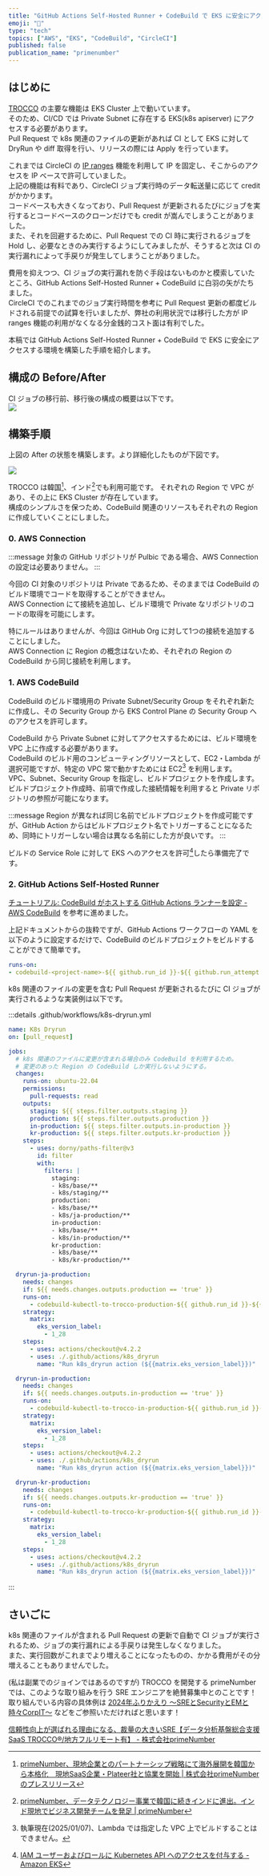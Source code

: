 ```yaml
---
title: "GitHub Actions Self-Hosted Runner + CodeBuild で EKS に安全にアクセス"
emoji: "🍣"
type: "tech"
topics: ["AWS", "EKS", "CodeBuild", "CircleCI"]
published: false
publication_name: "primenumber"
---
```


## はじめに

[TROCCO](https://primenumber.com/trocco) の主要な機能は EKS Cluster 上で動いています。  
そのため、CI/CD では Private Subnet に存在する EKS(k8s apiserver) にアクセスする必要があります。  
Pull Request で k8s 関連のファイルの更新があれば CI として EKS に対して DryRun や diff 取得を行い、リリースの際には Apply を行っています。

これまでは CircleCI の [IP ranges](https://circleci.com/docs/ip-ranges/) 機能を利用して IP を固定し、そこからのアクセスを IP ベースで許可していました。  
上記の機能は有料であり、CircleCI ジョブ実行時のデータ転送量に応じて credit がかかります。  
コードベースも大きくなっており、Pull Request が更新されるたびにジョブを実行するとコードベースのクローンだけでも credit が嵩んでしまうことがありました。  
また、それを回避するために、Pull Request での CI 時に実行されるジョブを Hold し、必要なときのみ実行するようにしてみましたが、そうすると次は CI の実行漏れによって手戻りが発生してしまうことがありました。

費用を抑えつつ、CI ジョブの実行漏れを防ぐ手段はないものかと模索していたところ、GitHub Actions Self-Hosted Runner + CodeBuild に白羽の矢がたちました。  
CircleCI でのこれまでのジョブ実行時間を参考に Pull Request 更新の都度ビルドされる前提での試算を行いましたが、弊社の利用状況では移行した方が IP ranges 機能の利用がなくなる分金銭的コスト面は有利でした。

本稿では GitHub Actions Self-Hosted Runner + CodeBuild で EKS に安全にアクセスする環境を構築した手順を紹介します。

## 構成の Before/After

CI ジョブの移行前、移行後の構成の概要は以下です。  
![](https://storage.googleapis.com/zenn-user-upload/9ec1c76a3cbb-20250106.png)

## 構築手順

上図の After の状態を構築します。より詳細化したものが下図です。

![](https://storage.googleapis.com/zenn-user-upload/d2cde82272e0-20250112.png)

TROCCO は韓国[^1]、インド[^2]でも利用可能です。 
それぞれの Region で VPC があり、その上に EKS Cluster が存在しています。  
構成のシンプルさを保つため、CodeBuild 関連のリソースもそれぞれの Region に作成していくことにしました。

### 0. AWS Connection

:::message
対象の GitHub リポジトリが Pulbic である場合、AWS Connection の設定は必要ありません。
:::

今回の CI 対象のリポジトリは Private であるため、そのままでは CodeBuild のビルド環境でコードを取得することができません。  
AWS Connection にて接続を追加し、ビルド環境で Private なリポジトリのコードの取得を可能にします。

特にルールはありませんが、今回は GitHub Org に対して1つの接続を追加することにしました。  
AWS Connection に Region の概念はないため、それぞれの Region の CodeBuild から同じ接続を利用します。

### 1. AWS CodeBuild

CodeBuild のビルド環境用の Private Subnet/Security Group をそれぞれ新たに作成し、その Security Group から EKS Control Plane の Security Group へのアクセスを許可します。

CodeBuild から Private Subnet に対してアクセスするためには、ビルド環境を VPC 上に作成する必要があります。  
CodeBuild のビルド用のコンピューティングリソースとして、EC2・Lambda が選択可能ですが、特定の VPC 常で動かすためには EC2[^3] を利用します。  
VPC、Subnet、Security Group を指定し、ビルドプロジェクトを作成します。  
ビルドプロジェクト作成時、前項で作成した接続情報を利用すると Private リポジトリの参照が可能になります。

:::message
Region が異なれば同じ名前でビルドプロジェクトを作成可能ですが、GitHub Action からはビルドプロジェクト名でトリガーすることになるため、同時にトリガーしない場合は異なる名前にした方が良いです。
:::

ビルドの Service Role に対して EKS へのアクセスを許可[^4]したら準備完了です。

### 2. GitHub Actions Self-Hosted Runner

[チュートリアル: CodeBuild がホストする GitHub Actions ランナーを設定 \- AWS CodeBuild](https://docs.aws.amazon.com/ja_jp/codebuild/latest/userguide/action-runner.html) を参考に進めました。

上記ドキュメントからの抜粋ですが、GitHub Actions ワークフローの YAML を以下のように設定するだけで、CodeBuild のビルドプロジェクトをビルドすることができて簡単です。

```yaml
runs-on:
- codebuild-<project-name>-${{ github.run_id }}-${{ github.run_attempt }}
```

k8s 関連のファイルの変更を含む Pull Request が更新されるたびに CI ジョブが実行されるような実装例は以下です。

:::details .github/workflows/k8s-dryrun.yml
```yaml
name: K8s Dryrun
on: [pull_request]

jobs:
  # k8s 関連のファイルに変更が含まれる場合のみ CodeBuild を利用するため。
  # 変更のあった Region の CodeBuild しか実行しないようにする。
  changes:
    runs-on: ubuntu-22.04
    permissions:
      pull-requests: read
    outputs:
      staging: ${{ steps.filter.outputs.staging }}
      production: ${{ steps.filter.outputs.production }}
      in-production: ${{ steps.filter.outputs.in-production }}
      kr-production: ${{ steps.filter.outputs.kr-production }}
    steps:
      - uses: dorny/paths-filter@v3
        id: filter
        with:
          filters: |
            staging:
            - k8s/base/**
            - k8s/staging/**
            production:
            - k8s/base/**
            - k8s/ja-production/**
            in-production:
            - k8s/base/**
            - k8s/in-production/**
            kr-production:
            - k8s/base/**
            - k8s/kr-production/**

  dryrun-ja-production:
    needs: changes
    if: ${{ needs.changes.outputs.production == 'true' }}
    runs-on:
      - codebuild-kubectl-to-trocco-production-${{ github.run_id }}-${{ github.run_attempt }}
    strategy:
      matrix:
        eks_version_label:
          - 1_28
    steps:
      - uses: actions/checkout@v4.2.2
      - uses: ./.github/actions/k8s_dryrun
        name: "Run k8s_dryrun action (${{matrix.eks_version_label}})"

  dryrun-in-production:
    needs: changes
    if: ${{ needs.changes.outputs.in-production == 'true' }}
    runs-on:
      - codebuild-kubectl-to-trocco-in-production-${{ github.run_id }}-${{ github.run_attempt }}
    strategy:
      matrix:
        eks_version_label:
          - 1_28
    steps:
      - uses: actions/checkout@v4.2.2
      - uses: ./.github/actions/k8s_dryrun
        name: "Run k8s_dryrun action (${{matrix.eks_version_label}})"

  dryrun-kr-production:
    needs: changes
    if: ${{ needs.changes.outputs.kr-production == 'true' }}
    runs-on:
      - codebuild-kubectl-to-trocco-kr-production-${{ github.run_id }}-${{ github.run_attempt }}
    strategy:
      matrix:
        eks_version_label:
          - 1_28
    steps:
      - uses: actions/checkout@v4.2.2
      - uses: ./.github/actions/k8s_dryrun
        name: "Run k8s_dryrun action (${{matrix.eks_version_label}})"
```
:::

## さいごに

k8s 関連のファイルが含まれる Pull Request の更新で自動で CI ジョブが実行されるため、ジョブの実行漏れによる手戻りは発生しなくなりました。  
また、実行回数がこれまでより増えることになったものの、かかる費用がその分増えることもありませんでした。  

(私は副業でのジョインではあるのですが) TROCCO を開発する primeNumber では、このような取り組みを行う SRE エンジニアを絶賛募集中とのことです！  
取り組んでいる内容の具体例は [2024年ふりかえり 〜SREとSecurityとEMと時々CorpIT〜](https://zenn.dev/primenumber/articles/bb5a8d0ebae4a7) などをご参照いただければと思います！

[信頼性向上が選ばれる理由になる、裁量の大きいSRE【データ分析基盤総合支援SaaS TROCCO®/地方フルリモート有】 \- 株式会社primeNumber](https://herp.careers/v1/primenumber/yKLDM8pAkJjb)


[^1]: [primeNumber、現地企業とのパートナーシップ戦略にて海外展開を韓国から本格化　現地SaaS企業・Plateer社と協業を開始 \| 株式会社primeNumberのプレスリリース](https://prtimes.jp/main/html/rd/p/000000072.000039164.html) 
[^2]: [primeNumber、データテクノロジー事業で韓国に続きインドに進出。インド現地でビジネス開発チームを発足 \| primeNumber](https://primenumber.com/news/1151)
[^3]: 執筆現在(2025/01/07)、Lambda では指定した VPC 上でビルドすることはできません。
[^4]: [IAM ユーザーおよびロールに Kubernetes API へのアクセスを付与する \- Amazon EKS](https://docs.aws.amazon.com/ja_jp/eks/latest/userguide/grant-k8s-access.html)
